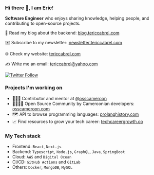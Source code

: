 ### Hi there 👋, I am Eric!
 
**Software Engineer** who enjoys sharing knowledge, helping people, and contributing to open-source projects.

📘 Read my blog about the backend: [blog.tericcabrel.com](https://blog.tericcabrel.com)

✉️ Subscribe to my newsletter: [newsletter.tericcabrel.com](https://newsletter.tericcabrel.com)

🌐 Check my website: [tericcabrel.com](https://tericcabrel.com)

✍️ Write me an email: [tericcabrel@yahoo.com](mailto:contact@tericcabrel.com)

[![Twitter Follow](https://img.shields.io/twitter/follow/tericcabrel?label=Follow)](https://twitter.com/tericcabrel)

### Projects I'm working on

* 👨🏼‍💻 Contributor and mentor at [@osscameroon](https://github.com/osscameroon)
* 👨‍👩‍👧‍👦 Open Source Community by Cameroonian developers: [osscameroon.com](https://osscameroon.com)
* 🗺️ API to browse programming languages: [prolanghistory.com](https://prolanghistory.com)
* 📈 Find resources to grow your tech career: [techcareergrowth.co](https://techcareergrowth.co)

### My Tech stack
* Frontend: `React`, `Next.js`
* Backend:  `Typescript`, `Node.js`, `GraphQL`, `Java`, `SpringBoot`
* Cloud: `AWS` and `Digital Ocean`
* CI/CD: `GitHub Actions` and `GitLab`
* Others: `Docker`, `MongoDB`, `MySQL`
